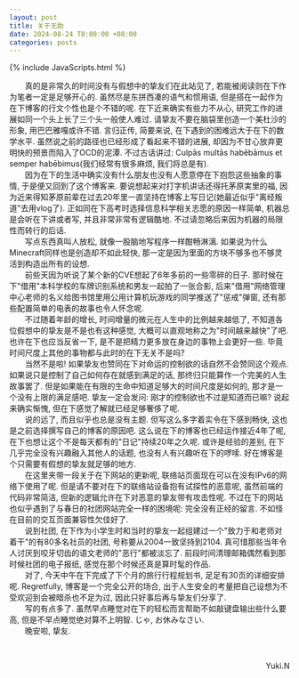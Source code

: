 ```yaml
---
layout: post
title: 关于无助
date: 2024-08-24 T0:00:00 +08:00
categories: posts
---
```


{% include JavaScripts.html %}

&emsp;&emsp;真的是非常久的时间没有与假想中的挚友们在此站见了, 若能被阅读则在下作为笔者一定是足够开心的. 虽然尽是东拼西凑的语气和惯用语, 但是搭在一起作为在下博客的行文个性也是个不错的呢. 在下近来确实有些力不从心, 研究工作的进展如同一个头上长了三个头一般使人难过. 请挚友不要在脑袋里创造一个美杜沙的形象, 用巴巴雅嘎或许不错. 言归正传, 简要来说, 在下遇到的困难远大于在下的数学水平. 虽然说之前的路径也已经形成了看起来不错的进展, 却因为不甘心放弃更明快的预景而陷入了OCD的泥潭. 不过古话讲过: Culpās multās habēbāmus et semper habēbimus(我们经常有很多麻烦, 我们将总是有).  
&emsp;&emsp;因为在下的生活中确实没有什么朋友也没有人愿意停在下抱怨这些抽象的事情, 于是便又回到了这个博客来. 要说想起来对打字机讲话还得托茅原実里的福, 因为近来得知茅原前辈在过去20年里一直坚持在博客上写日记(她最近似乎"离经叛道"去用vlog了). 正如同在下高考时选择信息科学相关志愿的原因一样简单, 机器总是会听在下讲或者写, 并且非常非常有逻辑酷地. 不过请忽略后来因为机器的局限性而转行的后话.  
&emsp;&emsp;写点东西真叫人放松, 就像一股脑地写程序一样酣畅淋漓. 如果说为什么Minecraft同样也是创造却不如此轻快, 那一定是因为里面的方块不够多也不够灵活到构造出所有的设想.  
&emsp;&emsp;前些天因为听说了某个新的CVE想起了6年多前的一些零碎的日子. 那时候在下"借用"本科学校的车牌识别系统和男友一起拍了一张合影, 后来"借用"网络管理中心老师的名义给图书馆里用公用计算机玩游戏的同学推送了"惩戒"弹窗, 还有那些配置简单的电表的故事也令人怀念呢.  
&emsp;&emsp;不过随着年龄的增长, 时间增量的微元在人生中的比例越来越低了, 不知道各位假想中的挚友是不是也有这种感觉, 大概可以直观地称之为"时间越来越快"了吧. 也许在下也应当反省一下, 是不是把精力更多放在身边的事物上会更好一些. 毕竟时间尺度上其他的事物都与此时的在下无关不是吗?  
&emsp;&emsp;当然不是啦! 如果挚友也赞同在下对命运的控制欲的话自然不会赞同这个观点. 如果说只是控制了自己如何存在就感到满足的话, 那终归只能算作一个完美的人生故事罢了. 但是如果能在有限的生命中知道足够大的时间尺度是如何的, 那才是一个没有上限的满足感吧. 挚友一定会发问: 刚才的控制欲也不过是知道而已嘛? 说起来确实惭愧, 但在下感觉了解就已经足够奢侈了呢.  
&emsp;&emsp;说的远了, 而且似乎也总是没有主题. 但写这么多字着实令在下感到畅快, 这也是之前选择撰写自己的博客的原因吧. 这么说在下的博客也已经运作接近4年了呢, 在下也想让这个不是每天都有的"日记"持续20年之久呢. 或许是经验的差别, 在下几乎完全没有兴趣融入其他人的话题, 也没有人有兴趣听在下的啰嗦. 好在博客是个只需要有假想的挚友就足够的地方.  
&emsp;&emsp;在这里夹带一段关于在下网站的更新呢, 联络站页面现在可以在没有IPv6的网络下使用了呢. 但是请不要对在下的联络站设备抱有试探性的恶意呢, 虽然前端的代码非常简洁, 但新的逻辑允许在下对恶意的挚友带有攻击性呢. 不过在下的网站也似乎遇到了与春日的社团网站完全一样的困境呢: 完全没有正经的留言. 不如怪在目前的交互页面兼容性欠佳好了.  
&emsp;&emsp;说到社团, 在下作为小学生时和当时的挚友一起组建过一个"致力于和老师对着干"的有80多名社员的社团, 号称要从2004一致坚持到2104. 真可惜那些当年令人讨厌到咬牙切齿的语文老师的"恶行"都被淡忘了. 前段时间清理邮箱偶然看到那时候社团的电子报纸, 感觉在那个时候还真是算时髦的作品.  
&emsp;&emsp;对了, 今天中午在下完成了下个月的旅行行程规划书, 足足有30页的详细安排呢. Regretfully, 博客是一个完全公开的场合, 出于人生安全的考量把自己设想为不受欢迎到会被暗杀也不足为过, 因此只好事后再与挚友们分享了.  
&emsp;&emsp;写的有点多了. 虽然早点睡觉对在下的轻松而言帮助不如敲键盘输出些什么要高, 但是不早点睡觉绝对算不上明智. じゃ, お休みなさい.  
&emsp;&emsp;晚安啦, 挚友.  

&emsp;&emsp;
<p align="right">Yuki.N</p>  
